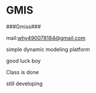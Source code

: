 GMIS
====

###Gmiss###


mail:why490078184@gmail.com

simple dynamic modeling platform

good luck boy

Class is done

still developing
